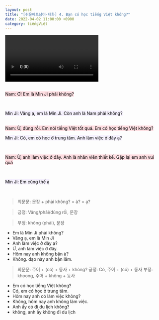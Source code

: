 ```yaml
---
layout: post
title: "[쉬운베트남어-대화] 4. Bạn có học tiếng Việt không?"
date: 2022-04-02 11:00:00 +0900
category: tiếngViệt
---
```


<div class="video-container">
    <video id="player" class="video-js vjs-default-skin vjs-big-play-centered" data-json="/public/json/쉬운베트남어-대화4과.json"></video>
</div>

<br>

<mark style="background-color: #ffdce0">Nam: Ơ! Em là Min Ji phải không?</mark>

<br>

<mark style="background-color: #f5f0ff">Min Ji: Vâng ạ, em là Min Ji. Còn anh là Nam phải không?</mark>

<br>
<mark style="background-color: #ffdce0">Nam: Ừ, đúng rồi. Em nói tiếng Việt tốt quá. Em có học tiếng Việt không?</mark>

<br>

<mark style="background-color: #f5f0ff">Min Ji: Có, em có học ở trung tâm. Anh làm việc ở đây ạ?</mark>

<br>

<mark style="background-color: #ffdce0">Nam: Ừ, anh làm việc ở đây. Anh là nhân viên thiết kế. Gặp lại em anh vui quá</mark>

<br>

<mark style="background-color: #f5f0ff">Min Ji: Em cũng thế ạ</mark>

<br>

> 의문문: 문장 + phải không? = à? = ạ?

> 긍정: Vâng/phải/đúng rồi, 문장

> 부정: không (phải), 문장

- Em là Min Ji phải không?
- Vâng ạ, em là Min Ji
- Anh làm việc ở đây ạ?
- Ừ, anh làm việc ở đây.
- Hôm nay anh không bận à?
- Không. dạo này anh bận lắm.

> 의문문: 주어 + (có) + 동사 + không?
> 긍정: Có, 주어 + (có) + 동사
> 부정: khoong, 주어 + không + 동사

- Em có học tiếng Việt không?
- Có, em có học ở trung tâm.
- Hôm nay anh có làm việc không?
- Không, hôm nay anh không làm việc.
- Anh ấy có đi du lịch không?
- không, anh ấy không đi du lịch
